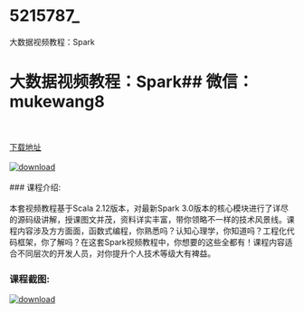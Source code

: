 # 5215787_
大数据视频教程：Spark
# 大数据视频教程：Spark## 微信：mukewang8
<br/></br>[下载地址](http://www.36tz.cn/article/5215787 "下载地址")
<br/></br>[![download](http://36tz.cn/muke_img/2020_10_2-65-300x218.png "下载地址")](http://www.36tz.cn/article/5215787 "下载地址")
<br/></br>### 课程介绍:<br/></br>本套视频教程基于Scala 2.12版本，对最新Spark 3.0版本的核心模块进行了详尽的源码级讲解，授课图文并茂，资料详实丰富，带你领略不一样的技术风景线。课程内容涉及方方面面，函数式编程，你熟悉吗？认知心理学，你知道吗？工程化代码框架，你了解吗？在这套Spark视频教程中，你想要的这些全都有！课程内容适合不同层次的开发人员，对你提升个人技术等级大有裨益。

### 课程截图:
[![download](http://36tz.cn/muke_img/2020_10_1-69.png "下载地址")](http://www.36tz.cn/article/5215787 "下载地址")

